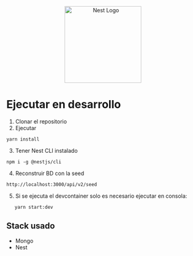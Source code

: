 <p align="center">
  <a href="http://nestjs.com/" target="blank"><img src="https://nestjs.com/img/logo-small.svg" width="200" alt="Nest Logo" /></a>
</p>

# Ejecutar en desarrollo

1. Clonar el repositorio
2. Ejecutar

```
yarn install
```

3. Tener Nest CLI instalado

```
npm i -g @nestjs/cli
```

4. Reconstruir BD con la seed

```
http://localhost:3000/api/v2/seed
```

5. Si se ejecuta el devcontainer solo es necesario ejecutar en consola:

```
   yarn start:dev
```

## Stack usado

- Mongo
- Nest
